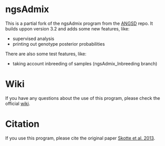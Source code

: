 # ngsAdmix

This is a partial fork of the ngsAdmix program from the [ANGSD](https://github.com/ANGSD/angsd) repo.
It builds uppon version 3.2 and adds some new features, like:

* supervised analysis
* printing out genotype posterior probabilities

There are also some test features, like:

* taking account inbreeding of samples (ngsAdmix_Inbreeding branch)


# Wiki
If you have any questions about the use of this program, please check the official [wiki](http://popgen.dk/software/index.php/NgsAdmix).



# Citation
If you use this program, please cite the original paper [Skotte et al. 2013](https://www.ncbi.nlm.nih.gov/pubmed/24026093).
